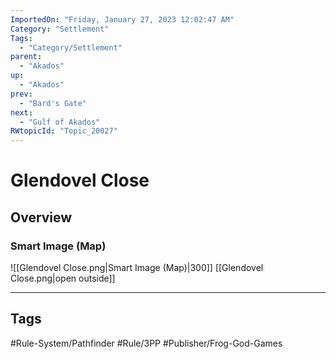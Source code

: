 ```yaml
---
ImportedOn: "Friday, January 27, 2023 12:02:47 AM"
Category: "Settlement"
Tags:
  - "Category/Settlement"
parent:
  - "Akados"
up:
  - "Akados"
prev:
  - "Bard's Gate"
next:
  - "Gulf of Akados"
RWtopicId: "Topic_20027"
---
```

# Glendovel Close
## Overview
### Smart Image (Map)
![[Glendovel Close.png|Smart Image (Map)|300]]
[[Glendovel Close.png|open outside]]


---
## Tags
#Rule-System/Pathfinder #Rule/3PP #Publisher/Frog-God-Games

